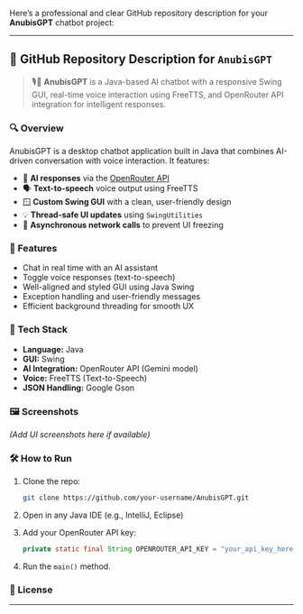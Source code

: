 Here’s a professional and clear GitHub repository description for your **AnubisGPT** chatbot project:

---

## 📁 GitHub Repository Description for `AnubisGPT`

> 🎙️💬 **AnubisGPT** is a Java-based AI chatbot with a responsive Swing GUI, real-time voice interaction using FreeTTS, and OpenRouter API integration for intelligent responses.

### 🔍 Overview

AnubisGPT is a desktop chatbot application built in Java that combines AI-driven conversation with voice interaction. It features:

* 🧠 **AI responses** via the [OpenRouter API](https://openrouter.ai)
* 🗣️ **Text-to-speech** voice output using FreeTTS
* 🪟 **Custom Swing GUI** with a clean, user-friendly design
* 💡 **Thread-safe UI updates** using `SwingUtilities`
* 📜 **Asynchronous network calls** to prevent UI freezing

### 🚀 Features

* Chat in real time with an AI assistant
* Toggle voice responses (text-to-speech)
* Well-aligned and styled GUI using Java Swing
* Exception handling and user-friendly messages
* Efficient background threading for smooth UX

### 🧱 Tech Stack

* **Language:** Java
* **GUI:** Swing
* **AI Integration:** OpenRouter API (Gemini model)
* **Voice:** FreeTTS (Text-to-Speech)
* **JSON Handling:** Google Gson

### 🖼️ Screenshots

*(Add UI screenshots here if available)*

### 🛠️ How to Run

1. Clone the repo:

   ```bash
   git clone https://github.com/your-username/AnubisGPT.git
   ```
2. Open in any Java IDE (e.g., IntelliJ, Eclipse)
3. Add your OpenRouter API key:

   ```java
   private static final String OPENROUTER_API_KEY = "your_api_key_here";
   ```
4. Run the `main()` method.

### 📄 License


---

